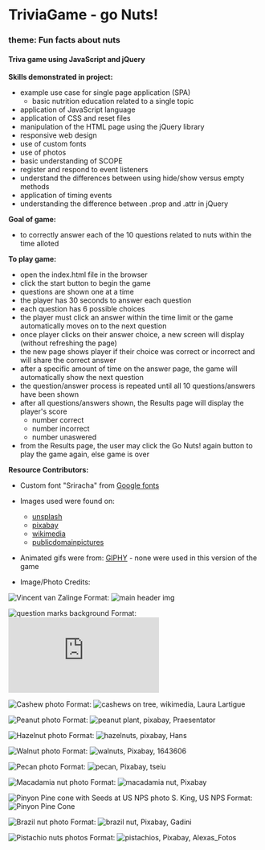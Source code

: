 # TriviaGame -  go Nuts!
### theme: Fun facts about nuts
#### Triva game using JavaScript and jQuery

**Skills demonstrated in project:**
* example use case for single page application (SPA) 
    * basic nutrition education related to a single topic 
* application of JavaScript language
* application of CSS and reset files
* manipulation of the HTML page using the jQuery library
* responsive web design
* use of custom fonts
* use of photos
* basic understanding of SCOPE 
* register and respond to event listeners
* understand the differences between using hide/show versus empty methods
* application of timing events
* understanding the difference between .prop and .attr in jQuery

    
**Goal of game:**
* to correctly answer each of the 10 questions related to nuts within the time alloted

**To play game:**
* open the index.html file in the browser
* click the start button to begin the game
* questions are shown one at a time
* the player has 30 seconds to answer each question
* each question has 6 possible choices
* the player must click an answer within the time limit or the game automatically moves on to the next question
* once player clicks on their answer choice, a new screen will display (without refreshing the page)
* the new page shows player if their choice was correct or incorrect and will share the correct answer
* after a specific amount of time on the answer page, the game will automatically show the next question
* the question/answer process is repeated until all 10 questions/answers have been shown
* after all questions/answers shown, the Results page will display the player's score
    * number correct
    * number incorrect
    * number unaswered
* from the Results page, the user may click the Go Nuts! again button to play the game again, else game is over

**Resource Contributors:**
* Custom font "Sriracha" from [Google fonts](https://fonts.google.com/)
* Images used were found on:
  * [unsplash](https://unsplash.com/)
  * [pixabay](https://pixabay.com)
  * [wikimedia](https://commons.wikimedia.org)
  * [publicdomainpictures](https://www.publicdomainpictures.net)

* Animated gifs were from: [GIPHY](https://giphy.com/) - none were used in this version of the game

* Image/Photo Credits:

![Vincent van Zalinge](/assets/images/vincent-van-zalinge-438227-unsplash_edt.jpg)
Format: ![main header img](https://unsplash.com/photos/rYZHmeH4dvQ?utm_source=unsplash&utm_medium=referral&utm_content=creditCopyText)


![question marks background](/assets/images/question-marks-background.jpg)
Format: ![background img](https://www.publicdomainpictures.net/en/view-image.php?image=83967&picture=question-marks-background)

 ![Cashew photo](/assets/images/cashew_edt.jpg)
 Format: ![cashews on tree, wikimedia, Laura Lartigue](https://commons.wikimedia.org/wiki/File:Gui1_cashewfruit2.jpg)

 ![Peanut photo](/assets/images/peanut2_edt.jpg)
 Format: ![peanut plant, pixabay, Praesentator](https://pixabay.com/en/peanuts-nicaragua-field-2259271/)


 ![Hazelnut photo](/assets/images/hazelnuts2_edt.jpg)
 Format: ![hazelnuts, pixabay, Hans](https://pixabay.com/en/hazelnuts-brown-nuts-nut-73940/)


 ![Walnut photo](/assets/images/walnut_edt.jpg)
 Format: ![walnuts, Pixabay, 1643606](https://pixabay.com/en/walnuts-nuts-brown-close-up-2312506/)


 ![Pecan photo](/assets/images/pecan_edt.jpg)
 Format: ![pecan, Pixabay, tseiu](https://pixabay.com/en/pecans-nut-seeds-cracked-open-1214713/)


 ![Macadamia nut photo](/assets/images/macadamia_edt.jpg)
 Format: ![macadamia nut, Pixabay](https://pixabay.com/en/macadamiaNut-317816/)

 ![Pinyon Pine cone with Seeds at US NPS photo S. King, US NPS](/assets/images/pinyonPineCone_edt.jpg)
Format: ![Pinyon Pine Cone](https://commons.wikimedia.org/wiki/File:Pinus_edulis_cone_NPS.jpg)

 ![Brazil nut photo](/assets/images/brazilnut_edt.jpg)
 Format: ![brazil nut, Pixabay, Gadini](https://pixabay.com/en/brazil-nut-brazil-nuts-acre-638972/)


 ![Pistachio nuts photos](/assets/images/pistachiosWide_edt.jpg) 
 Format: ![pistachios, Pixabay, Alexas_Fotos](https://pixabay.com/en/pistachios-eat-delicious-snack-3223504/)   



